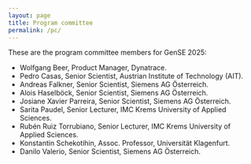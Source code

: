 ```yaml
---
layout: page
title: Program committee
permalink: /pc/
---
```


These are the program committee members for GenSE 2025:

- Wolfgang Beer, Product Manager, Dynatrace.
- Pedro Casas, Senior Scientist, Austrian Institute of Technology (AIT).
- Andreas Falkner, Senior Scientist, Siemens AG Österreich.
- Alois Haselböck, Senior Scientist, Siemens AG Österreich.
- Josiane Xavier Parreira, Senior Scientist, Siemens AG Österreich.
- Sarita Paudel, Senior Lecturer, IMC Krems University of Applied Sciences.
- Rubén Ruiz Torrubiano, Senior Lecturer, IMC Krems University of Applied Sciences.
- Konstantin Schekotihin, Assoc. Professor, Universität Klagenfurt.
- Danilo Valerio, Senior Scientist, Siemens AG Österreich.



